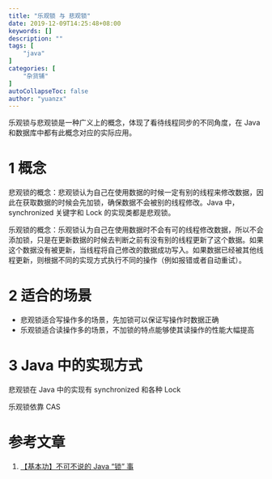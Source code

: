 ```yaml
---
title: "乐观锁 与 悲观锁"
date: 2019-12-09T14:25:48+08:00
keywords: []
description: ""
tags: [
    "java"
]
categories: [
    "杂货铺"
]
autoCollapseToc: false
author: "yuanzx"
---
```


乐观锁与悲观锁是一种广义上的概念，体现了看待线程同步的不同角度，在 Java 和数据库中都有此概念对应的实际应用。

# 1 概念

悲观锁的概念：悲观锁认为自己在使用数据的时候一定有别的线程来修改数据，因此在获取数据的时候会先加锁，确保数据不会被别的线程修改。Java 中，synchronized 关键字和 Lock 的实现类都是悲观锁。

乐观锁的概念：乐观锁认为自己在使用数据时不会有可的线程修改数据，所以不会添加锁，只是在更新数据的时候去判断之前有没有别的线程更新了这个数据。如果这个数据没有被更新，当线程将自己修改的数据成功写入。如果数据已经被其他线程更新，则根据不同的实现方式执行不同的操作（例如报错或者自动重试）。

# 2 适合的场景

- 悲观锁适合写操作多的场景，先加锁可以保证写操作时数据正确
- 乐观锁适合读操作多的场景，不加锁的特点能够使其读操作的性能大幅提高

# 3 Java 中的实现方式

悲观锁在 Java 中的实现有 synchronized 和各种 Lock

乐观锁依靠 CAS

# 参考文章

1. [【基本功】不可不说的 Java “锁” 事](https://mp.weixin.qq.com/s?__biz=MjM5NjQ5MTI5OA==&mid=2651749434&idx=3&sn=5ffa63ad47fe166f2f1a9f604ed10091&chksm=bd12a5778a652c61509d9e718ab086ff27ad8768586ea9b38c3dcf9e017a8e49bcae3df9bcc8&scene=38#wechat_redirect)